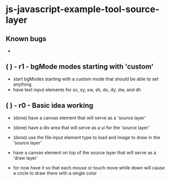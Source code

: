 # js-javascript-example-tool-source-layer

## Known bugs
* 

<!-- Maintenance -->


<!-- Additional Features -->


<!-- Minimum Viable Product -->

## ( ) - r1 - bgMode modes starting with 'custom'
* start bgModes starting with a custom mode that should be able to set anything
* have text input elements for sx, sy, sw, sh, dx, dy, dw, and dh


## ( ) - r0 - Basic idea working
* (done) have a canvas element that will serve as a 'source layer'
* (done) have a div area that will serve as a ui for the 'source layer'
* (done) use the file input element type to load and image to draw in the 'source layer'

* have a canvas element on top of the source layer that will serve as a 'draw layer'
* for now have it so that each mouse or touch move while down will cause a circle to draw there with a single color 
